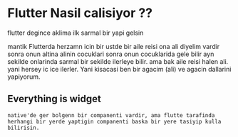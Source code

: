# Flutter Nasil calisiyor ?? 
flutter degince aklima ilk sarmal bir yapi gelsin

mantik
Flutterda herzamn icin bir ustde bir aile reisi ona ali diyelim vardir sonra onun altina alinin cocuklari sonra onun cocuklarida gele bilir ayn sekilde onlarinda sarmal bir sekilde ilerleye bilir.
ama bak aile reisi halen ali.
yani hersey ic ice ilerler. Yani kisacasi ben bir agacim (ali) ve agacin dallarini yapiyorum.

## Everything is widget
    native'de ger bolgenn bir companenti vardir, ama flutte tarafinda herhangi bir yerde yaptigin companenti baska bir yere tasiyip kulla bilirisin.